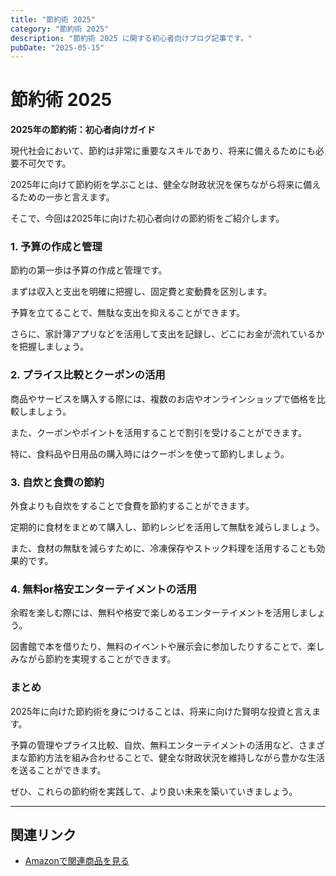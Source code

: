 ```yaml
---
title: "節約術 2025"
category: "節約術 2025"
description: "節約術 2025 に関する初心者向けブログ記事です。"
pubDate: "2025-05-15"
---
```


# 節約術 2025

**2025年の節約術：初心者向けガイド**

現代社会において、節約は非常に重要なスキルであり、将来に備えるためにも必要不可欠です。

2025年に向けて節約術を学ぶことは、健全な財政状況を保ちながら将来に備えるための一歩と言えます。

そこで、今回は2025年に向けた初心者向けの節約術をご紹介します。



### **1. 予算の作成と管理**

節約の第一歩は予算の作成と管理です。

まずは収入と支出を明確に把握し、固定費と変動費を区別します。

予算を立てることで、無駄な支出を抑えることができます。

さらに、家計簿アプリなどを活用して支出を記録し、どこにお金が流れているかを把握しましょう。



### **2. プライス比較とクーポンの活用**

商品やサービスを購入する際には、複数のお店やオンラインショップで価格を比較しましょう。

また、クーポンやポイントを活用することで割引を受けることができます。

特に、食料品や日用品の購入時にはクーポンを使って節約しましょう。



### **3. 自炊と食費の節約**

外食よりも自炊をすることで食費を節約することができます。

定期的に食材をまとめて購入し、節約レシピを活用して無駄を減らしましょう。

また、食材の無駄を減らすために、冷凍保存やストック料理を活用することも効果的です。



### **4. 無料or格安エンターテイメントの活用**

余暇を楽しむ際には、無料や格安で楽しめるエンターテイメントを活用しましょう。

図書館で本を借りたり、無料のイベントや展示会に参加したりすることで、楽しみながら節約を実現することができます。



### **まとめ**

2025年に向けた節約術を身につけることは、将来に向けた賢明な投資と言えます。

予算の管理やプライス比較、自炊、無料エンターテイメントの活用など、さまざまな節約方法を組み合わせることで、健全な財政状況を維持しながら豊かな生活を送ることができます。

ぜひ、これらの節約術を実践して、より良い未来を築いていきましょう。



---

## 関連リンク

- [Amazonで関連商品を見る](https://www.amazon.co.jp/s?k=%E7%AF%80%E7%B4%84%E8%A1%93+2025&tag=autowritehubai-22)
